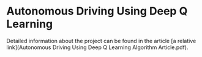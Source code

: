 # Autonomous Driving Using Deep Q Learning


Detailed information about the project can be found in the article [a relative link](Autonomous Driving Using Deep Q Learning Algorithm Article.pdf).
